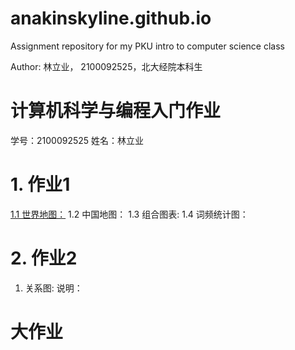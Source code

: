 # anakinskyline.github.io
Assignment repository for my PKU intro to computer science class

Author: 林立业， 2100092525，北大经院本科生

# 计算机科学与编程入门作业
学号：2100092525 姓名：林立业

# 1. 作业1
[1.1 世界地图：](https://anakinskyline.github.io/formula1_2024_race_calendar_map.html)
1.2 中国地图：
1.3 组合图表:
1.4 词频统计图： 


# 2. 作业2
1. 关系图:
说明：


# 大作业
